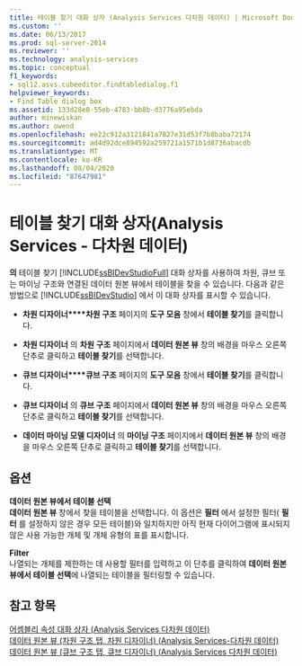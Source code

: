 ```yaml
---
title: 테이블 찾기 대화 상자 (Analysis Services 다차원 데이터) | Microsoft Docs
ms.custom: ''
ms.date: 06/13/2017
ms.prod: sql-server-2014
ms.reviewer: ''
ms.technology: analysis-services
ms.topic: conceptual
f1_keywords:
- sql12.asvs.cubeeditor.findtabledialog.f1
helpviewer_keywords:
- Find Table dialog box
ms.assetid: 133d28e8-55eb-4783-bb8b-d3776a95ebda
author: minewiskan
ms.author: owend
ms.openlocfilehash: ee22c912a3121841a7827e31d53f7b8baba72174
ms.sourcegitcommit: ad4d92dce894592a259721a1571b1d8736abacdb
ms.translationtype: MT
ms.contentlocale: ko-KR
ms.lasthandoff: 08/04/2020
ms.locfileid: "87647981"
---
```

# <a name="find-table-dialog-box-analysis-services---multidimensional-data"></a>테이블 찾기 대화 상자(Analysis Services - 다차원 데이터)
  **의** 테이블 찾기 [!INCLUDE[ssBIDevStudioFull](../includes/ssbidevstudiofull-md.md)] 대화 상자를 사용하여 차원, 큐브 또는 마이닝 구조와 연결된 데이터 원본 뷰에서 테이블을 찾을 수 있습니다. 다음과 같은 방법으로 [!INCLUDE[ssBIDevStudio](../includes/ssbidevstudio-md.md)] 에서 이 대화 상자를 표시할 수 있습니다.  
  
-   **차원 디자이너****차원 구조** 페이지의 **도구 모음** 창에서 **테이블 찾기**를 클릭합니다.  
  
-   **차원 디자이너** 의 **차원 구조** 페이지에서 **데이터 원본 뷰** 창의 배경을 마우스 오른쪽 단추로 클릭하고 **테이블 찾기**를 선택합니다.  
  
-   **큐브 디자이너****큐브 구조** 페이지의 **도구 모음** 창에서 **테이블 찾기**를 클릭합니다.  
  
-   **큐브 디자이너** 의 **큐브 구조** 페이지에서 **데이터 원본 뷰** 창의 배경을 마우스 오른쪽 단추로 클릭하고 **테이블 찾기**를 선택합니다.  
  
-   **데이터 마이닝 모델 디자이너** 의 **마이닝 구조** 페이지에서 **데이터 원본 뷰** 창의 배경을 마우스 오른쪽 단추로 클릭하고 **테이블 찾기**를 선택합니다.  
  
## <a name="options"></a>옵션  
 **데이터 원본 뷰에서 테이블 선택**  
 **데이터 원본 뷰** 창에서 찾을 테이블을 선택합니다. 이 옵션은 **필터** 에서 설정한 필터( **필터** 를 설정하지 않은 경우 모든 테이블)와 일치하지만 아직 현재 다이어그램에 표시되지 않은 사용 가능한 개체 및 개체 유형의 표를 표시합니다.  
  
 **Filter**  
 나열되는 개체를 제한하는 데 사용할 필터를 입력하고 이 단추를 클릭하여 **데이터 원본 뷰에서 테이블 선택**에 나열되는 테이블을 필터링할 수 있습니다.  
  
## <a name="see-also"></a>참고 항목  
 [어셈블리 속성 대화 상자 &#40;Analysis Services 다차원 데이터&#41;](assembly-properties-dialog-box-analysis-services-multidimensional-data.md)   
 [데이터 원본 뷰 &#40;차원 구조 탭, 차원 디자이너&#41; &#40;Analysis Services-다차원 데이터&#41;](datasource-view-dimension-designer-analysis-services-multidimensional-data.md)   
 [데이터 원본 뷰 &#40;큐브 구조 탭, 큐브 디자이너&#41; &#40;Analysis Services 다차원 데이터&#41;](data-source-view-cube-designer-analysis-services-multidimensional-data.md)  
  
  
